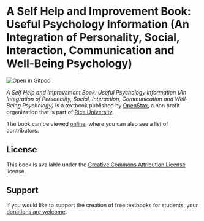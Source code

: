 # A Self Help and Improvement Book: Useful Psychology Information (An Integration of Personality, Social, Interaction, Communication and Well-Being Psychology)

[![Open in Gitpod](https://gitpod.io/button/open-in-gitpod.svg)](https://gitpod.io/from-referrer/)

_A Self Help and Improvement Book: Useful Psychology Information (An Integration of Personality, Social, Interaction, Communication and Well-Being Psychology)_ is a textbook published by [OpenStax](https://openstax.org/), a non profit organization that is part of [Rice University](https://www.rice.edu/).

The book can be viewed [online](https://github.com/cnx-user-books/cnxbook-useful-psychology-information-reviews-of-important-ideas-and-research/releases/latest), where you can also see a list of contributors.

## License
This book is available under the [Creative Commons Attribution License](./LICENSE) license.

## Support
If you would like to support the creation of free textbooks for students, your [donations are welcome](https://riceconnect.rice.edu/donation/support-openstax-banner).
